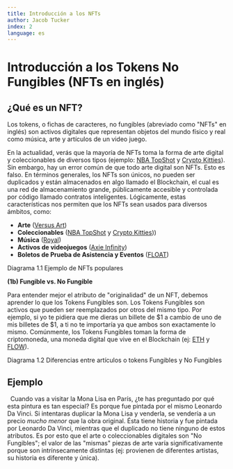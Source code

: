```yaml
---
title: Introducción a los NFTs
author: Jacob Tucker
index: 2
language: es
---
```


# Introducción a los Tokens No Fungibles (NFTs en inglés)

## ¿Qué es un NFT?

Los tokens, o fichas de caracteres, no fungibles (abreviado como "NFTs" en inglés) son activos digitales que representan objetos del mundo físico y real como música, arte y artículos de un video juego.

En la actualidad, verás que la mayoría de NFTs toma la forma de arte digital y coleccionables de diversos tipos (ejemplo: [NBA TopShot](https://nbatopshot.com/) y [Crypto Kitties](https://www.cryptokitties.co/)). Sin embargo, hay un error común de que todo arte digital son NFTs. Esto es falso. En términos generales, los NFTs son únicos, no pueden ser duplicados y están almacenados en algo llamado el Blockchain, el cual es una red de almacenamiento grande, públicamente accesible y controlada por código llamado contratos inteligentes. Lógicamente, estas características nos permiten que los NFTs sean usados para diversos ámbitos, como:

- **Arte** ([Versus Art](https://www.versus.auction/))
- **Coleccionables** ([NBA TopShot](https://nbatopshot.com/) y [Crypto Kitties](https://www.cryptokitties.co/)))
- **Música** ([Royal](https://royal.io/))
- **Activos de videojuegos** ([Axie Infinity](https://axieinfinity.com/))
- **Boletos de Prueba de Asistencia y Eventos** ([FLOAT](https://floats.city))

Diagrama 1.1 Ejemplo de NFTs populares

**(1b) Fungible vs. No Fungible**

Para entender mejor el atributo de "originalidad" de un NFT, debemos aprender lo que los Tokens Fungibles son. Los Tokens Fungibles son activos que pueden ser reemplazados por otros del mismo tipo. Por ejemplo, si yo te pidiera que me dieras un billete de $1 a cambio de uno de mis billetes de $1, a ti no te importaría ya que ambos son exactamente lo mismo. Comúnmente, los Tokens Fungibles toman la forma de criptomoneda, una moneda digital que vive en el Blockchain (ej: [ETH](https://www.coindesk.com/price/ethereum/) y [FLOW](https://coinmarketcap.com/currencies/flow/)).

Diagrama 1.2 Diferencias entre artículos o tokens Fungibles y No Fungibles

## Ejemplo

` `Cuando vas a visitar la Mona Lisa en París, ¿te has preguntado por qué esta pintura es tan especial? Es porque fue pintada por el mismo Leonardo Da Vinci. Si intentaras duplicar la Mona Lisa y venderla, se vendería a un precio _mucho menor_ que la obra original. Ésta tiene historia y fue pintada por Leonardo Da Vinci, mientras que el duplicado no tiene ninguno de estos atributos. Es por esto que el arte o coleccionables digitales son "No Fungibles"; el valor de las "mismas" piezas de arte varía significativamente porque son intrínsecamente distintas (ej: provienen de diferentes artistas, su historia es diferente y única).
